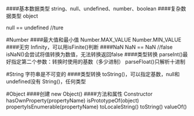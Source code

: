 ####基本数据类型
string、null、undefined、number、boolean
####复杂数据类型
object

null == undefined //ture

#Number
####最大值和最小值
Number.MAX_VALUE
Number.MIN_VALUE
####无穷
Infinity，可以用isFinite()判断
####NaN
NaN == NaN //false
isNaN()会尝试将值转换为数值，无法转换返回false
####类型转换
parseInt()最好指定第二个参数：转换时使用的基数（多少进制）
parseFloat()只解析十进制

#String
字符串是不可变的
####类型转换
toString()，可以指定基数，null和undefined没有
String()，任何类型

#Object
####创建
new Object()
####方法和属性
Constructor
hasOwnProperty(propertyName)
isPrototypeOf(object)
propertyIsEnumerable(propertyName)
toLocaleString()
toString()
valueOf()

